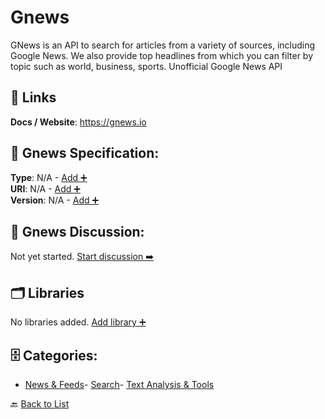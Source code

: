 # Gnews

GNews is an API to search for articles from a variety of sources, including Google News. We also provide top headlines from which you can filter by topic such as world, business, sports. Unofficial Google News API

##  🔗 Links
**Docs / Website**: https://gnews.io

## 🧬 Gnews Specification:
**Type**: N/A - [Add ➕](https://github.com/apis-list/apis-list/edit/main/apis.yaml#L8141)  
**URI**: N/A - [Add ➕](https://github.com/apis-list/apis-list/edit/main/apis.yaml#L8141)  
**Version**: N/A - [Add ➕](https://github.com/apis-list/apis-list/edit/main/apis.yaml#L8141)

## 💬 Gnews Discussion:
Not yet started. [Start discussion ➡️](https://github.com/apis-list/apis-list/discussions/new)

## 🗂️ Libraries

No libraries added. [Add library ➕](https://github.com/apis-list/apis-list/edit/main/apis.yaml#L8141)    


## 🗄️ Categories:
- [News & Feeds](https://github.com/apis-list/apis-list#news--feeds-)- [Search](https://github.com/apis-list/apis-list#search-)- [Text Analysis & Tools](https://github.com/apis-list/apis-list#text-analysis--tools-)

🔙  [Back to List](https://github.com/apis-list/apis-list)
